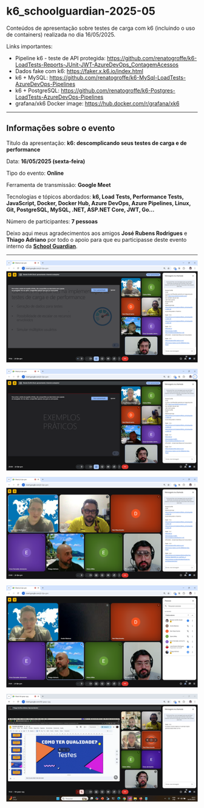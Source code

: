 # k6_schoolguardian-2025-05
Conteúdos de apresentação sobre testes de carga com k6 (incluindo o uso de containers) realizada no dia 16/05/2025.

Links importantes:
- Pipeline k6 - teste de API protegida: https://github.com/renatogroffe/k6-LoadTests-Reports-JUnit-JWT-AzureDevOps_ContagemAcessos
- Dados fake com k6: https://faker.x.k6.io/index.html
- k6 + MySQL: https://github.com/renatogroffe/k6-MySql-LoadTests-AzureDevOps-Pipelines
- k6 + PostgreSQL: https://github.com/renatogroffe/k6-Postgres-LoadTests-AzureDevOps-Pipelines
- grafana/xk6 Docker image: https://hub.docker.com/r/grafana/xk6

---

## Informações sobre o evento

Título da apresentação: **k6: descomplicando seus testes de carga e de performance**

Data: **16/05/2025 (sexta-feira)**

Tipo do evento: **Online**

Ferramenta de transmissão: **Google Meet**

Tecnologias e tópicos abordados: **k6, Load Tests, Performance Tests, JavaScript, Docker, Docker Hub, Azure DevOps, Azure Pipelines, Linux, Git, PostgreSQL, MySQL, .NET, ASP.NET Core, JWT, Go...**

Número de participantes: **7 pessoas**

Deixo aqui meus agradecimentos aos amigos **José Rubens Rodrigues** e **Thiago Adriano** por todo o apoio para que eu participasse deste evento interno da [**School Guardian**](https://www.linkedin.com/company/schoolguardian/?originalSubdomain=br).

---

![Renato palestrando](img/sg-04.png)

![Renato palestrando](img/sg-05.png)

![Renato palestrando](img/sg-06.png)

![Renato palestrando](img/sg-07.png)

![Público](img/sg-03.png)